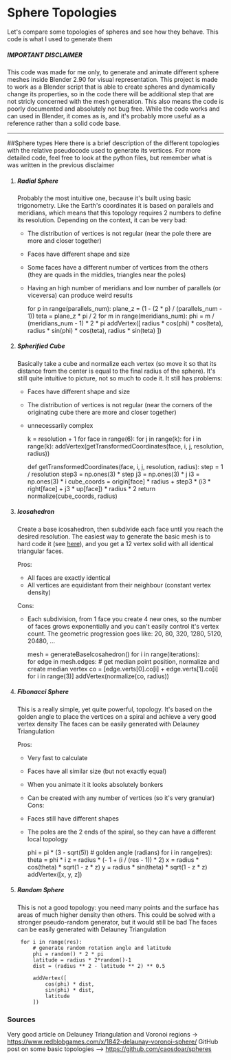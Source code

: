 # Sphere Topologies
Let's compare some topologies of spheres and see how they behave. This code is what I used to generate them

##### IMPORTANT DISCLAIMER
This code was made for me only, to generate and animate different sphere meshes inside Blender 2.90 for visual representation. 
This project is made to work as a Blender script that is able to create spheres and dynamically change its properties, 
so in the code there will be additional step that are not stricly concerned with the mesh generation.
This also means the code is poorly documented and absolutely not bug free. 
While the code works and can used in Blender, it comes as is, and it's probably more useful as a reference rather than a solid code base.

---
##Sphere types
Here there is a brief description of the different topologies with the relative pseudocode used to generate its vertices.
For more detailed code, feel free to look at the python files, but remember what is was written in the previous disclaimer

1. ##### Radial Sphere 
    Probably the most intuitive one, because it's built using basic trigonometry.
    Like the Earth's coordinates it is based on parallels and meridians, which means that this topology requires 2 numbers to define its resolution.
    Depending on the context, it can be very bad:
    * The distribution of vertices is not regular (near the pole there are more and closer together) 
    * Faces have different shape and size
    * Some faces have a different number of vertices from the others (they are quads in the middles, triangles near the poles)
    * Having an high number of meridians and low number of parallels (or viceversa) can produce weird results

   
        for p in range(parallels_num):
            plane_z = (1 - (2 * p) / (parallels_num - 1))
            teta = plane_z * pi / 2
            for m in range(meridians_num):
                phi = m / (meridians_num - 1) * 2 * pi
                addVertex([
                    radius * cos(phi) * cos(teta),
                    radius * sin(phi) * cos(teta),
                    radius * sin(teta)
                ])

1. ##### Spherified Cube
    Basically take a cube and normalize each vertex (so move it so that its distance from the center is equal to the final radius of the sphere).
    It's still quite intuitive to picture, not so much to code it.
    It still has problems:
    * Faces have different shape and size
    * The distribution of vertices is not regular (near the corners of the originating cube there are more and closer together)
    * unnecessarily complex


        k = resolution + 1
        for face in range(6):
            for j in range(k):
                for i in range(k):
                    addVertex(getTransformedCoordinates(face, i, j, resolution, radius))
                    
        def getTransformedCoordinates(face, i, j, resolution, radius):
            step = 1 / resolution
            step3 = np.ones(3) * step
            j3 = np.ones(3) * j
            i3 = np.ones(3) * i
            cube_coords = origin[face] * radius + step3 * (i3 * right[face] + j3 * up[face]) * radius * 2
            return normalize(cube_coords, radius)
        
1. ##### Icosahedron
    Create a base icosahedron, then subdivide each face until you reach the desired resolution.
    The easiest way to generate the basic mesh is to hard code it (see [here](https://github.com/Hilicot/Sphere_Topologies/blob/334f1b12382f4a85f1754264d12651a8a8fe3577/Topologies/Icosahedron.py#L151)),
    and you get a 12 vertex solid with all identical triangular faces.
    
    Pros:
    * All faces are exactly identical
    * All vertices are equidistant from their neighbour (constant vertex density)
    
    Cons:
    * Each subdivision, from 1 face you create 4 new ones, 
    so the number of faces grows exponentially and you can't easily control it's vertex count.
        The geometric progression goes like: 20, 80, 320, 1280, 5120, 20480, ...
    

        mesh = generateBaseIcosahedron()
        for i in range(iterations):    
            for edge in mesh.edges:
                # get median point position, normalize and create median vertex
                co = [edge.verts[0].co[i] + edge.verts[1].co[i] for i in range(3)]
                addVertex(normalize(co, radius))

1. ##### Fibonacci Sphere
    This is a really simple, yet quite powerful, topology. 
    It's based on the golden angle to place the vertices on a spiral and achieve a very good vertex density
    The faces can be easily generated with Delauney Triangulation
    
    Pros:
    * Very fast to calculate
    * Faces have all similar size (but not exactly equal)
    * When you animate it it looks absolutely bonkers
    * Can be created with any number of vertices (so it's very granular)
    Cons:
    * Faces still have different shapes
    * The poles are the 2 ends of the spiral, so they can have a different local topology

       
        phi = pi * (3 - sqrt(5))  # golden angle (radians)
        for i in range(res):
            theta = phi * i
            z = radius * (- 1 + (i / (res - 1)) * 2)
            x = radius * cos(theta) * sqrt(1 - z * z)
            y = radius * sin(theta) * sqrt(1 - z * z)
            addVertex([x, y, z])

1. ##### Random Sphere

    This is not a good topology: you need many points and the surface has areas of much higher density then others.
    This could be solved with a stronger pseudo-random generator, but it would still be bad
    The faces can be easily generated with Delauney Triangulation
        
        
        for i in range(res):
            # generate random rotation angle and latitude
            phi = random() * 2 * pi
            latitude = radius * 2*random()-1
            dist = (radius ** 2 - latitude ** 2) ** 0.5
            
            addVertex([
                cos(phi) * dist,
                sin(phi) * dist,
                latitude
            ])
    

### Sources
Very good article on Delauney Triangulation and Voronoi regions -> https://www.redblobgames.com/x/1842-delaunay-voronoi-sphere/
GitHub post on some basic topologies --> https://github.com/caosdoar/spheres